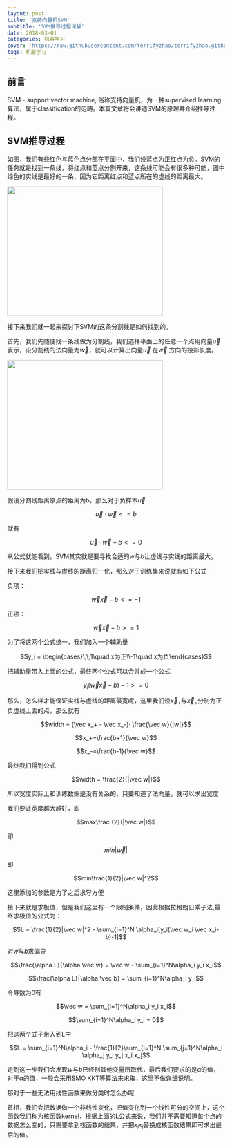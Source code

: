 ```yaml
---
layout: post
title: '支持向量机SVM'
subtitle: 'SVM推导过程详解'
date: 2018-03-01
categories: 机器学习
cover: 'https://raw.githubusercontent.com/terrifyzhao/terrifyzhao.github.io/master/assets/img/2018-03-01-SVM/cover.jpeg'
tags: 机器学习
---
```


## 前言

SVM - support vector machine, 俗称支持向量机，为一种supervised learning算法，属于classification的范畴。本篇文章将会讲述SVM的原理并介绍推导过程。

## SVM推导过程

如图，我们有些红色与蓝色点分部在平面中，我们设蓝点为正红点为负。SVM的任务就是找到一条线，将红点和蓝点分割开来，这条线可能会有很多种可能，图中绿色的实线是最好的一条，因为它距离红点和蓝点所在的虚线的距离最大。

<img src="https://raw.githubusercontent.com/terrifyzhao/terrifyzhao.github.io/master/assets/img/2018-03-01-SVM/svm1.jpg" width="360" height="300"/>

接下来我们就一起来探讨下SVM的这条分割线是如何找到的。

首先，我们先随便找一条线做为分割线，我们选择平面上的任意一个点用向量$\vec{u}$表示，设分割线的法向量为$\vec{w}$，就可以计算出向量$\vec{u}$ 在$\vec{w}$ 方向的投影长度。

<img src="https://raw.githubusercontent.com/terrifyzhao/terrifyzhao.github.io/master/assets/img/2018-03-01-SVM/svm2.png" width="360" height="300"/>


假设分割线距离原点的距离为b，那么对于负样本$\vec u$

$$\vec{u} · \vec{w} <= b$$

就有

$$\vec{u} · \vec{w} - b  <= 0$$

从公式就能看到，SVM其实就是要寻找合适的$w$与$b$让虚线与实线的距离最大。

接下来我们把实线与虚线的距离归一化，那么对于训练集来说就有如下公式

负项：

$$\vec{w}\vec{x} - b <= -1$$

正项：

$$\vec{w}\vec{x} - b >= 1$$

为了将这两个公式统一，我们加入一个辅助量

$$y_i = \begin{cases}\;\;1\quad x为正\\-1\quad x为负\end{cases}$$

把辅助量带入上面的公式，最终两个公式可以合并成一个公式

$$y_i(\vec{w}\vec{x} - b) - 1 >= 0$$


那么，怎么样才能保证实线与虚线的距离最宽呢，这里我们设$\vec x_+$与$\vec x_+$分别为正负虚线上面的点，那么就有

$$width = (\vec x_+ - \vec x_-)· \frac{\vec w}{|w|}$$

$$x_+=\frac{b+1}{\vec w}$$

$$x_-=\frac{b-1}{\vec w}$$

最终我们得到公式

$$width = \frac{2}{|\vec w|}$$   


所以宽度实际上和训练数据是没有关系的，只要知道了法向量，就可以求出宽度

我们要让宽度越大越好，即

$$max\frac {2}{|\vec w|}$$

即

$$min|\vec w|$$ 

即 

$$min\frac{1}{2}|\vec w|^2$$

这里添加的参数是为了之后求导方便
 
接下来就是求极值，但是我们这里有一个限制条件，因此根据拉格朗日乘子法,最终求极值的公式为：
 
 $$L = \frac{1}{2}|\vec w|^2 - \sum_{i=1}^N \alpha_i[y_i(\vec w_i \vec x_i-b)-1]$$
 
 对$w$与$b$求偏导
 
 $$\frac{\alpha L}{\alpha \vec w} = \vec w - \sum_{i=1}^N\alpha_i y_i x_i$$
 
 $$\frac{\alpha L}{\alpha \vec b} = \sum_{i=1}^N\alpha_i y_i$$

令导数为0有

$$\vec w = \sum_{i=1}^N\alpha_i y_i x_i$$

$$\sum_{i=1}^N\alpha_i y_i = 0$$

把这两个式子带入到L中

$$L = \sum_{i=1}^N\alpha_i - \frac{1}{2}\sum_{i=1}^N \sum_{j=1}^N\alpha_i \alpha_j y_i y_j x_i x_j$$

走到这一步我们会发现$w$与$b$已经别其他变量所取代，最后我们要求的是$\alpha$的值，对于$\alpha$的值，一般会采用SMO KKT等算法来求取，这里不做详细说明。

那对于一些无法用线性函数来做分类时怎么办呢

首相，我们会把数据做一个非线性变化，把值变化到一个线性可分的空间上，这个函数我们称为核函数kernel，根据上面的L公式来说，我们并不需要知道每个点的数据怎么变的，只需要拿到核函数的结果，并把$x_ix_j$替换成核函数结果即可求出最后的值。


